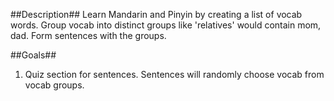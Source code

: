 ##Description##
Learn Mandarin and Pinyin by creating a list of vocab words.  Group vocab into distinct groups like 'relatives' would contain mom, dad.  Form sentences with the groups.

##Goals##
1. Quiz section for sentences.  Sentences will randomly choose vocab from vocab groups.
